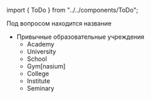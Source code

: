 import { ToDo } from "../../components/ToDo";

<ToDo>Под вопросом находится название</ToDo>

* Привычные образовательные учреждения
    * Academy
    * University
    * School
    * Gym[nasium]
    * College
    * Institute
    * Seminary
